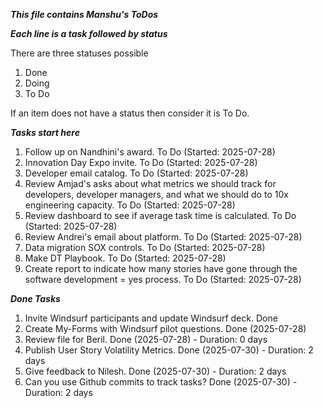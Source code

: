 ***This file contains Manshu's ToDos***

***Each line is a task followed by status***

There are three statuses possible

1. Done
2. Doing
3. To Do

If an item does not have a status then consider it is To Do. 

***Tasks start here***

1. Follow up on Nandhini's award. To Do (Started: 2025-07-28)
2. Innovation Day Expo invite. To Do (Started: 2025-07-28)
3. Developer email catalog. To Do (Started: 2025-07-28)
4. Review Amjad's asks about what metrics we should track for developers, developer managers, and what we should do to 10x engineering capacity. To Do (Started: 2025-07-28)
5. Review dashboard to see if average task time is calculated. To Do (Started: 2025-07-28)
6. Review Andrei's email about platform. To Do (Started: 2025-07-28)
7. Data migration SOX controls. To Do (Started: 2025-07-28)
8. Make DT Playbook. To Do (Started: 2025-07-28)
9. Create report to indicate how many stories have gone through the software development = yes process. To Do (Started: 2025-07-28)

***Done Tasks***
1. Invite Windsurf participants and update Windsurf deck. Done
2. Create My-Forms with Windsurf pilot questions. Done (2025-07-28)
3. Review file for Beril. Done (2025-07-28) - Duration: 0 days
4. Publish User Story Volatility Metrics. Done (2025-07-30) - Duration: 2 days
5. Give feedback to Nilesh. Done (2025-07-30) - Duration: 2 days
6. Can you use Github commits to track tasks? Done (2025-07-30) - Duration: 2 days